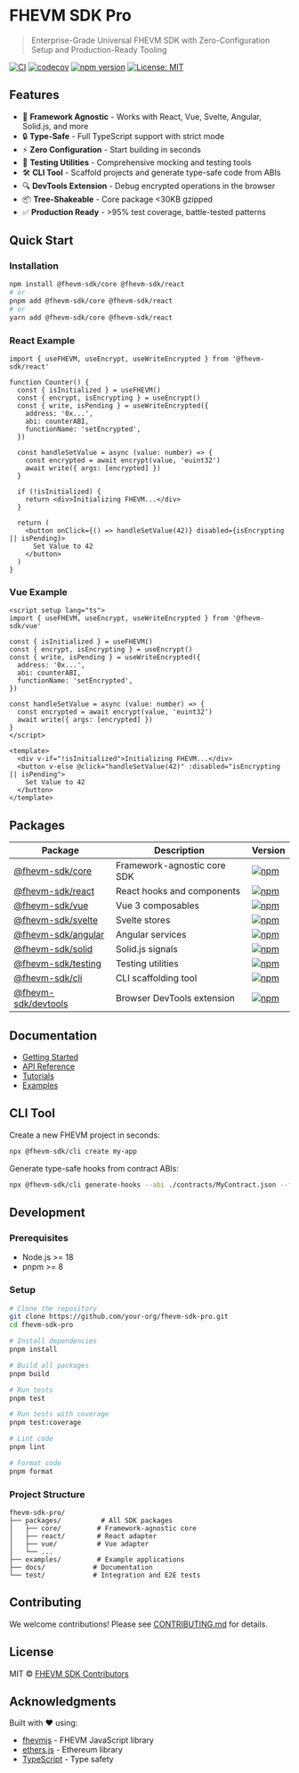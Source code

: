 # FHEVM SDK Pro

> Enterprise-Grade Universal FHEVM SDK with Zero-Configuration Setup and Production-Ready Tooling

[![CI](https://github.com/your-org/fhevm-sdk-pro/actions/workflows/ci.yml/badge.svg)](https://github.com/your-org/fhevm-sdk-pro/actions/workflows/ci.yml)
[![codecov](https://codecov.io/gh/your-org/fhevm-sdk-pro/branch/main/graph/badge.svg)](https://codecov.io/gh/your-org/fhevm-sdk-pro)
[![npm version](https://badge.fury.io/js/%40fhevm-sdk%2Fcore.svg)](https://www.npmjs.com/package/@fhevm-sdk/core)
[![License: MIT](https://img.shields.io/badge/License-MIT-yellow.svg)](https://opensource.org/licenses/MIT)

## Features

- 🚀 **Framework Agnostic** - Works with React, Vue, Svelte, Angular, Solid.js, and more
- 🔒 **Type-Safe** - Full TypeScript support with strict mode
- ⚡ **Zero Configuration** - Start building in seconds
- 🧪 **Testing Utilities** - Comprehensive mocking and testing tools
- 🛠️ **CLI Tool** - Scaffold projects and generate type-safe code from ABIs
- 🔍 **DevTools Extension** - Debug encrypted operations in the browser
- 📦 **Tree-Shakeable** - Core package <30KB gzipped
- ✅ **Production Ready** - >95% test coverage, battle-tested patterns

## Quick Start

### Installation

```bash
npm install @fhevm-sdk/core @fhevm-sdk/react
# or
pnpm add @fhevm-sdk/core @fhevm-sdk/react
# or
yarn add @fhevm-sdk/core @fhevm-sdk/react
```

### React Example

```tsx
import { useFHEVM, useEncrypt, useWriteEncrypted } from '@fhevm-sdk/react'

function Counter() {
  const { isInitialized } = useFHEVM()
  const { encrypt, isEncrypting } = useEncrypt()
  const { write, isPending } = useWriteEncrypted({
    address: '0x...',
    abi: counterABI,
    functionName: 'setEncrypted',
  })

  const handleSetValue = async (value: number) => {
    const encrypted = await encrypt(value, 'euint32')
    await write({ args: [encrypted] })
  }

  if (!isInitialized) {
    return <div>Initializing FHEVM...</div>
  }

  return (
    <button onClick={() => handleSetValue(42)} disabled={isEncrypting || isPending}>
      Set Value to 42
    </button>
  )
}
```

### Vue Example

```vue
<script setup lang="ts">
import { useFHEVM, useEncrypt, useWriteEncrypted } from '@fhevm-sdk/vue'

const { isInitialized } = useFHEVM()
const { encrypt, isEncrypting } = useEncrypt()
const { write, isPending } = useWriteEncrypted({
  address: '0x...',
  abi: counterABI,
  functionName: 'setEncrypted',
})

const handleSetValue = async (value: number) => {
  const encrypted = await encrypt(value, 'euint32')
  await write({ args: [encrypted] })
}
</script>

<template>
  <div v-if="!isInitialized">Initializing FHEVM...</div>
  <button v-else @click="handleSetValue(42)" :disabled="isEncrypting || isPending">
    Set Value to 42
  </button>
</template>
```

## Packages

| Package                                    | Description                 | Version                                                                                                           |
| ------------------------------------------ | --------------------------- | ----------------------------------------------------------------------------------------------------------------- |
| [@fhevm-sdk/core](./packages/core)         | Framework-agnostic core SDK | [![npm](https://img.shields.io/npm/v/@fhevm-sdk/core.svg)](https://www.npmjs.com/package/@fhevm-sdk/core)         |
| [@fhevm-sdk/react](./packages/react)       | React hooks and components  | [![npm](https://img.shields.io/npm/v/@fhevm-sdk/react.svg)](https://www.npmjs.com/package/@fhevm-sdk/react)       |
| [@fhevm-sdk/vue](./packages/vue)           | Vue 3 composables           | [![npm](https://img.shields.io/npm/v/@fhevm-sdk/vue.svg)](https://www.npmjs.com/package/@fhevm-sdk/vue)           |
| [@fhevm-sdk/svelte](./packages/svelte)     | Svelte stores               | [![npm](https://img.shields.io/npm/v/@fhevm-sdk/svelte.svg)](https://www.npmjs.com/package/@fhevm-sdk/svelte)     |
| [@fhevm-sdk/angular](./packages/angular)   | Angular services            | [![npm](https://img.shields.io/npm/v/@fhevm-sdk/angular.svg)](https://www.npmjs.com/package/@fhevm-sdk/angular)   |
| [@fhevm-sdk/solid](./packages/solid)       | Solid.js signals            | [![npm](https://img.shields.io/npm/v/@fhevm-sdk/solid.svg)](https://www.npmjs.com/package/@fhevm-sdk/solid)       |
| [@fhevm-sdk/testing](./packages/testing)   | Testing utilities           | [![npm](https://img.shields.io/npm/v/@fhevm-sdk/testing.svg)](https://www.npmjs.com/package/@fhevm-sdk/testing)   |
| [@fhevm-sdk/cli](./packages/cli)           | CLI scaffolding tool        | [![npm](https://img.shields.io/npm/v/@fhevm-sdk/cli.svg)](https://www.npmjs.com/package/@fhevm-sdk/cli)           |
| [@fhevm-sdk/devtools](./packages/devtools) | Browser DevTools extension  | [![npm](https://img.shields.io/npm/v/@fhevm-sdk/devtools.svg)](https://www.npmjs.com/package/@fhevm-sdk/devtools) |

## Documentation

- [Getting Started](./docs/guides/getting-started.md)
- [API Reference](./docs/api/README.md)
- [Tutorials](./docs/tutorials/README.md)
- [Examples](./examples/README.md)

## CLI Tool

Create a new FHEVM project in seconds:

```bash
npx @fhevm-sdk/cli create my-app
```

Generate type-safe hooks from contract ABIs:

```bash
npx @fhevm-sdk/cli generate-hooks --abi ./contracts/MyContract.json --framework react
```

## Development

### Prerequisites

- Node.js >= 18
- pnpm >= 8

### Setup

```bash
# Clone the repository
git clone https://github.com/your-org/fhevm-sdk-pro.git
cd fhevm-sdk-pro

# Install dependencies
pnpm install

# Build all packages
pnpm build

# Run tests
pnpm test

# Run tests with coverage
pnpm test:coverage

# Lint code
pnpm lint

# Format code
pnpm format
```

### Project Structure

```
fhevm-sdk-pro/
├── packages/          # All SDK packages
│   ├── core/         # Framework-agnostic core
│   ├── react/        # React adapter
│   ├── vue/          # Vue adapter
│   └── ...
├── examples/         # Example applications
├── docs/            # Documentation
└── test/            # Integration and E2E tests
```

## Contributing

We welcome contributions! Please see [CONTRIBUTING.md](./CONTRIBUTING.md) for details.

## License

MIT © [FHEVM SDK Contributors](./LICENSE.md)

## Acknowledgments

Built with ❤️ using:

- [fhevmjs](https://github.com/zama-ai/fhevmjs) - FHEVM JavaScript library
- [ethers.js](https://github.com/ethers-io/ethers.js/) - Ethereum library
- [TypeScript](https://www.typescriptlang.org/) - Type safety
